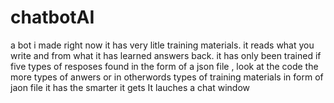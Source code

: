 # chatbotAI
a bot i made right now it has very litle training materials. it reads what you write and from what it has learned answers back. it has only been trained if five types of resposes found in the form of a json file , look at the code
the more types of anwers or in otherwords types of training materials in form of jaon file it has the smarter it gets
It lauches a chat window
